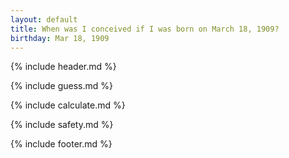 ```yaml
---
layout: default
title: When was I conceived if I was born on March 18, 1909?
birthday: Mar 18, 1909
---
```


{% include header.md %}

{% include guess.md %}

{% include calculate.md %}

{% include safety.md %}

{% include footer.md %}



